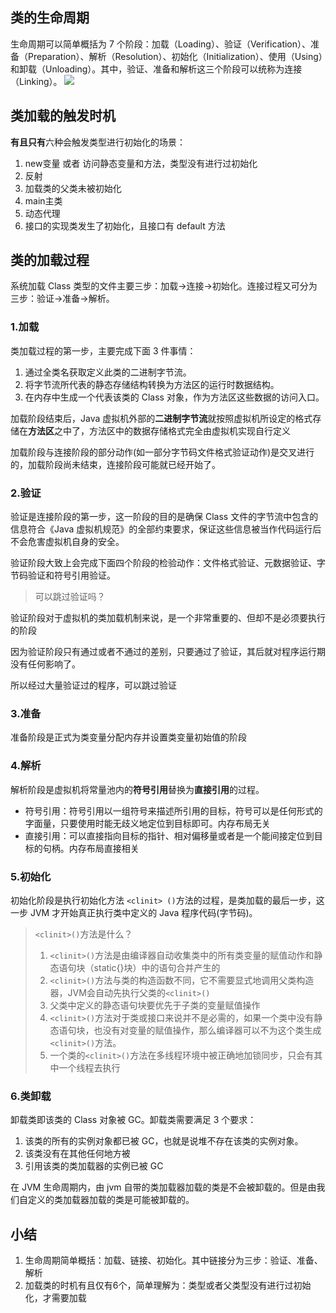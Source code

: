 ## 类的生命周期
生命周期可以简单概括为 7 个阶段：加载（Loading）、验证（Verification）、准备（Preparation）、解析（Resolution）、初始化（Initialization）、使用（Using）和卸载（Unloading）。其中，验证、准备和解析这三个阶段可以统称为连接（Linking）。
![](http://douyin.cfddfc.online/myPicture/20240818172131.png)
## 类加载的触发时机
**有且只有**六种会触发类型进行初始化的场景：
1. new变量 或者 访问静态变量和方法，类型没有进行过初始化
2. 反射
3. 加载类的父类未被初始化
4. main主类
5. 动态代理
6. 接口的实现类发生了初始化，且接口有 default 方法
## 类的加载过程
系统加载 Class 类型的文件主要三步：加载->连接->初始化。连接过程又可分为三步：验证->准备->解析。

### 1.加载
类加载过程的第一步，主要完成下面 3 件事情：
1. 通过全类名获取定义此类的二进制字节流。
2. 将字节流所代表的静态存储结构转换为方法区的运行时数据结构。
3. 在内存中生成一个代表该类的 Class 对象，作为方法区这些数据的访问入口。

加载阶段结束后，Java 虚拟机外部的**二进制字节流**就按照虚拟机所设定的格式存储在**方法区**之中了，方法区中的数据存储格式完全由虚拟机实现自行定义

加载阶段与连接阶段的部分动作(如一部分字节码文件格式验证动作)是交叉进行的，加载阶段尚未结束，连接阶段可能就已经开始了。

### 2.验证
验证是连接阶段的第一步，这一阶段的目的是确保 Class 文件的字节流中包含的信息符合《Java 虚拟机规范》的全部约束要求，保证这些信息被当作代码运行后不会危害虚拟机自身的安全。

验证阶段大致上会完成下面四个阶段的检验动作：文件格式验证、元数据验证、字节码验证和符号引用验证。 

> 可以跳过验证吗？

验证阶段对于虚拟机的类加载机制来说，是一个非常重要的、但却不是必须要执行的阶段

因为验证阶段只有通过或者不通过的差别，只要通过了验证，其后就对程序运行期没有任何影响了。

所以经过大量验证过的程序，可以跳过验证
### 3.准备
准备阶段是正式为类变量分配内存并设置类变量初始值的阶段
### 4.解析
解析阶段是虚拟机将常量池内的**符号引用**替换为**直接引用**的过程。 
- 符号引用：符号引用以一组符号来描述所引用的目标，符号可以是任何形式的字面量，只要使用时能无歧义地定位到目标即可。内存布局无关
- 直接引用：可以直接指向目标的指针、相对偏移量或者是一个能间接定位到目标的句柄。内存布局直接相关
### 5.初始化
初始化阶段是执行初始化方法 `<clinit> ()`方法的过程，是类加载的最后一步，这一步 JVM 才开始真正执行类中定义的 Java 程序代码(字节码)。

> `<clinit>()`方法是什么？
> 
> 1. `<clinit>()`方法是由编译器自动收集类中的所有类变量的赋值动作和静态语句块（static{}块）中的语句合并产生的
> 2. `<clinit>()`方法与类的构造函数不同，它不需要显式地调用父类构造器，JVM会自动先执行父类的`<clinit>()`
> 3. 父类中定义的静态语句块要优先于子类的变量赋值操作
> 4. `<clinit>()`方法对于类或接口来说并不是必需的，如果一个类中没有静态语句块，也没有对变量的赋值操作，那么编译器可以不为这个类生成`<clinit>()`方法。 
> 5. 一个类的`<clinit>()`方法在多线程环境中被正确地加锁同步，只会有其中一个线程去执行

### 6.类卸载

卸载类即该类的 Class 对象被 GC。卸载类需要满足 3 个要求：
1. 该类的所有的实例对象都已被 GC，也就是说堆不存在该类的实例对象。
2. 该类没有在其他任何地方被
3. 引用该类的类加载器的实例已被 GC

在 JVM 生命周期内，由 jvm 自带的类加载器加载的类是不会被卸载的。但是由我们自定义的类加载器加载的类是可能被卸载的。
## 小结
1. 生命周期简单概括：加载、链接、初始化。其中链接分为三步：验证、准备、解析
2. 加载类的时机有且仅有6个，简单理解为：类型或者父类型没有进行过初始化，才需要加载